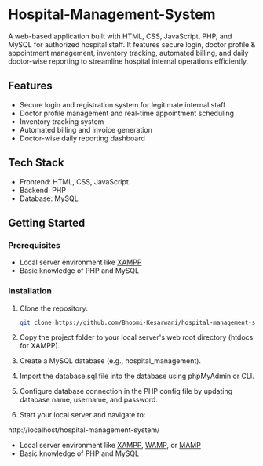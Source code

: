 # Hospital-Management-System
A web-based application built with HTML, CSS, JavaScript, PHP, and MySQL for authorized hospital staff. It features secure login, doctor profile &amp; appointment management, inventory tracking, automated billing, and daily doctor-wise reporting to streamline hospital internal operations efficiently.


## Features
- Secure login and registration system for legitimate internal staff  
- Doctor profile management and real-time appointment scheduling  
- Inventory tracking system  
- Automated billing and invoice generation  
- Doctor-wise daily reporting dashboard  


## Tech Stack

- Frontend: HTML, CSS, JavaScript  
- Backend: PHP  
- Database: MySQL  


## Getting Started

### Prerequisites
- Local server environment like [XAMPP](https://www.apachefriends.org/index.html)  
- Basic knowledge of PHP and MySQL

### Installation

1. Clone the repository:  
   ```bash
   git clone https://github.com/Bhoomi-Kesarwani/hospital-management-system.git

2. Copy the project folder to your local server's web root directory (htdocs for XAMPP).


3. Create a MySQL database (e.g., hospital_management).


4. Import the database.sql file into the database using phpMyAdmin or CLI.


5. Configure database connection in the PHP config file  by updating database name, username, and password.

6. Start your local server and navigate to:

http://localhost/hospital-management-system/

- Local server environment like [XAMPP](https://www.apachefriends.org/index.html), [WAMP](http://www.wampserver.com/en/), or [MAMP](https://www.mamp.info/en/)  
- Basic knowledge of PHP and MySQL
